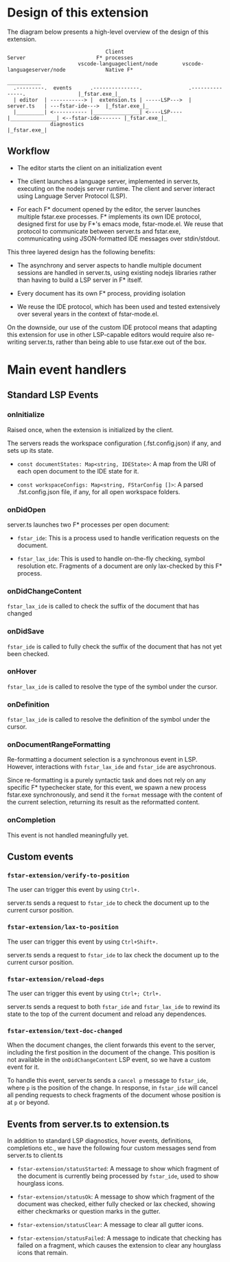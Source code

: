 # Design of this extension

The diagram below presents a high-level overview of the design of this extension.

```
                                Client                           Server                       F* processes
					   vscode-languageclient/node        vscode-languageserver/node             Native F*
					                                                              	          ___________
  .---------.  events      .---------------.               .---------------.                 |_fstar.exe_|_   
  | editor  | -----------> |  extension.ts | -----LSP--->  |   server.ts   | ---fstar-ide--->  |_fstar.exe_|_         
  |_________| <----------- |_______________| <----LSP----  |_______________| <--fstar-ide------- |_fstar.exe_|_
              diagnostics                                                                          |_fstar.exe_| 
```

## Workflow

* The editor starts the client on an initialization event

* The client launches a language server, implemented in server.ts, executing on the nodejs server runtime.
  The client and server interact using Language Server Protocol (LSP).
  
* For each F* document opened by the editor, the server launches multiple fstar.exe processes.
  F* implements its own IDE protocol, designed first for use by F*'s emacs mode, fstar-mode.el.
  We reuse that protocol to communicate between server.ts and fstar.exe,
  communicating using JSON-formatted IDE messages over stdin/stdout.

This three layered design has the following benefits:

* The asynchrony and server aspects to handle multiple document sessions are handled in server.ts,
  using existing nodejs libraries rather than having to build a LSP server in F* itself.

* Every document has its own F* process, providing isolation

* We reuse the IDE protocol, which has been used and tested extensively over several years in the
  context of fstar-mode.el.

On the downside, our use of the custom IDE protocol means that adapting this extension for use in other
LSP-capable editors would require also re-writing server.ts, rather than being able to use fstar.exe
out of the box.

# Main event handlers

## Standard LSP Events

### onInitialize

Raised once, when the extension is initialized by the client.

The servers reads the workspace configuration (.fst.config.json) if any,
and sets up its state.

* `const documentStates: Map<string, IDEState>`: A map from the URI of each open document
   to the IDE state for it.

* `const workspaceConfigs: Map<string, FStarConfig []>`: A parsed .fst.config.json file, if any,
   for all open workspace folders.


### onDidOpen

server.ts launches two F* processes per open document:

* `fstar_ide`: This is a process used to handle verification requests on the document.

* `fstar_lax_ide`: This is used to handle on-the-fly checking, symbol resolution etc.
   Fragments of a document are only lax-checked by this F* process.

### onDidChangeContent

`fstar_lax_ide` is called to check the suffix of the document that has changed

### onDidSave

`fstar_ide` is called to fully check the suffix of the document that has not yet been checked.

### onHover

`fstar_lax_ide` is called to resolve the type of the symbol under the cursor.

### onDefinition

`fstar_lax_ide` is called to resolve the definition of the symbol under the cursor.

### onDocumentRangeFormatting

Re-formatting a document selection is a synchronous event in LSP.
However, interactions with `fstar_lax_ide` and `fstar_ide` are asychronous.

Since re-formatting is a purely syntactic task and does not rely on any specific
F* typechecker state, for this event, we spawn a new process fstar.exe synchronously, 
and send it the `format` message with the content of the current selection, returning
its result as the reformatted content.

### onCompletion

This event is not handled meaningfully yet.

## Custom events

### `fstar-extension/verify-to-position`

The user can trigger this event by using `Ctrl+.`

server.ts sends a request to `fstar_ide` to check the document up
to the current cursor position.

### `fstar-extension/lax-to-position`

The user can trigger this event by using `Ctrl+Shift+.`

server.ts sends a request to `fstar_ide` to lax check the document up
to the current cursor position.

### `fstar-extension/reload-deps`

The user can trigger this event by using `Ctrl+; Ctrl+.`

server.ts sends a request to both `fstar_ide` and `fstar_lax_ide` to
rewind its state to the top of the current document and reload any dependences.

### `fstar-extension/text-doc-changed`

When the document changes, the client forwards this event to the server, including
the first position in the document of the change. This position is not available in 
the `onDidChangeContent` LSP event, so we have a custom event for it.

To handle this event, server.ts sends a `cancel p` message to `fstar_ide`, where `p`
is the position of the change. In response, in `fstar_ide` will cancel all pending
requests to check fragments of the document whose position is at `p` or beyond.

## Events from server.ts to extension.ts

In addition to standard LSP diagnostics, hover events, definitions, completions etc., 
we have the following four custom messages send from server.ts to client.ts

* `fstar-extension/statusStarted`: A message to show which fragment of the document
   is currently being processed by `fstar_ide`, used to show hourglass icons.

* `fstar-extension/statusOk`: A message to show which fragment of the document was checked,
   either fully checked or lax checked, showing either checkmarks or question marks
   in the gutter.
		
* `fstar-extension/statusClear`: A message to clear all gutter icons.

* `fstar-extension/statusFailed`: A message to indicate that checking has failed on a fragment,
   which causes the extension to clear any hourglass icons that remain.
